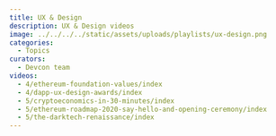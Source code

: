```yaml
---
title: UX & Design
description: UX & Design videos
image: ../../../../static/assets/uploads/playlists/ux-design.png
categories:
  - Topics
curators:
  - Devcon team
videos:
  - 4/ethereum-foundation-values/index
  - 4/dapp-ux-design-awards/index
  - 5/cryptoeconomics-in-30-minutes/index
  - 5/ethereum-roadmap-2020-say-hello-and-opening-ceremony/index
  - 5/the-darktech-renaissance/index
---
```

